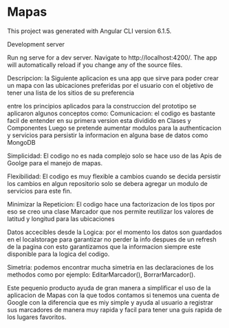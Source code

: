 # Mapas

This project was generated with Angular CLI version 6.1.5.

Development server

Run ng serve for a dev server. Navigate to http://localhost:4200/. The app will automatically reload if you change any of the source files.

Descripcion:
la Siguiente aplicacion es una app que sirve para poder crear un mapa con las ubicaciones preferidas por el usuario con el objetivo de tener una lista de los sitios de su preferencia

entre los principios aplicados para la construccion del prototipo se aplicaron algunos conceptos como:
Comunicacion: el codigo es bastante facil de entender en su primera version esta dividido en Clases y Componentes
              Luego se pretende aumentar modulos para la authenticacion y servicios para persistir la informacion en alguna base de datos como MongoDB 

Simplicidad: El codigo no es nada complejo solo se hace uso de las Apis de Goolge para el manejo de mapas.

Flexibilidad: El codigo es muy flexible a cambios cuando se decida persistir los cambios en algun repositorio solo se debera                 agregar un modulo de servicios para este fin.

Minimizar la Repeticion: El codigo hace una factorizacion de los tipos por eso se creo una clase Marcador que nos permite                                reutilizar los valores de latitud y longitud para las ubicaciones

Datos accecibles desde la Logica: por el momento los datos son guardados en el localstorage para garantizar no perder la info despues de un refresh de la pagina con esto garantizamos que la informacion siempre este disponible para la logica del codigo.

Simetria: podemos encontrar mucha simetria en las declaraciones de los methodos como por ejemplo: EditarMarcador(), BorrarMarcador().

Este pequenio producto ayuda de gran manera a simplificar el uso de la aplicacion de Mapas con la que todos contamos si tenemos una cuenta de Google con la diferencia que es miy simple y ayuda al usuario a registrar sus marcadores de manera muy rapida y facil para tener una guis rapida de los lugares favoritos.
